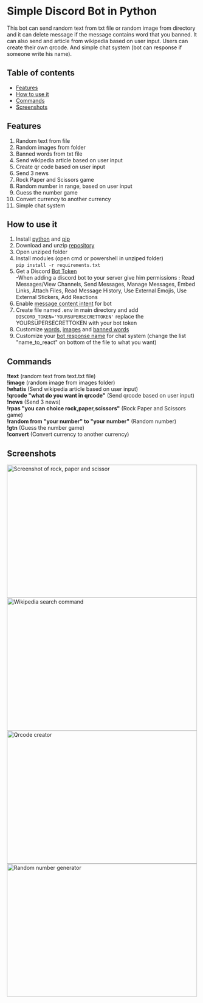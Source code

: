 # Simple Discord Bot in Python
This bot can send random text from txt file or random image from directory and it can delete message if the message contains word that you banned. It can also send and article from wikipedia based on user input. Users can create their own qrcode. And simple chat system (bot can response if someone write his name).

## Table of contents
* [Features](#features)
* [How to use it](#how-to-use-it)
* [Commands](#commands)
* [Screenshots](#screenshots)

## Features
1. Random text from file
2. Random images from folder
3. Banned words from txt file
4. Send wikipedia article based on user input
5. Create qr code based on user input
6. Send 3 news
7. Rock Paper and Scissors game
8. Random number in range, based on user input
9. Guess the number game
10. Convert currency to another currency
11. Simple chat system
 
## How to use it 
1. Install [python](https://www.digitalocean.com/community/tutorials/install-python-windows-10) and [pip](https://www.liquidweb.com/kb/install-pip-windows/)   
2. Download and unzip [repository](https://github.com/Anonym-Guy/simplediscordbot/archive/refs/heads/main.zip)
3. Open unziped folder
4. Install modules (open cmd or powershell in unziped folder)  
```pip install -r requirements.txt``` 
5. Get a Discord [Bot Token](https://www.writebots.com/discord-bot-token/)  
-When adding a discord bot to your server give him permissions : Read Messages/View Channels, Send Messages, Manage Messages, Embed Links, Attach Files, Read Message History, Use External Emojis, Use External Stickers, Add Reactions          
6. Enable [message content intent](https://autocode.com/discord/threads/what-are-discord-privileged-intents-and-how-do-i-enable-them-tutorial-0c3f9977/) for bot 
7. Create file named .env in main directory and add ```DISCORD_TOKEN='YOURSUPERSECRETTOKEN'``` replace the YOURSUPERSECRETTOKEN with your bot token   
8. Customize [words](./text/text.txt), [images](./images) and [banned words](./ban%20words/words.txt)  
9. Customize your [bot response name](./bot.py) for chat system (change the list "name_to_react" on bottom of the file to what you want)

## Commands
**!text** (random text from text.txt file)   
**!image** (random image from images folder)   
**!whatis** (Send wikipedia article based on user input)   
**!qrcode "what do you want in qrcode"** (Send qrcode based on user input)   
**!news** (Send 3 news)   
**!rpas "you can choice rock,paper,scissors"** (Rock Paper and Scissors game)   
**!random from "your number" to "your number"** (Random number)   
**!gtn** (Guess the number game)  
**!convert** (Convert currency to another currency)  

## Screenshots
<p float="left">
  <img src="/screenshots/screen1.png?raw=true" alt="Screenshot of rock, paper and scissor" width="500" height="350" />
  <img src="/screenshots/screen2.png?raw=true" alt="Wikipedia search command" width="500" height="350" /> 
  <img src="/screenshots/screen3.png?raw=true" alt="Qrcode creator" width="500" height="350" />                                                                   <img src="/screenshots/screen4.png?raw=true" alt="Random number generator" width="500" height="350" />                      
</p>
